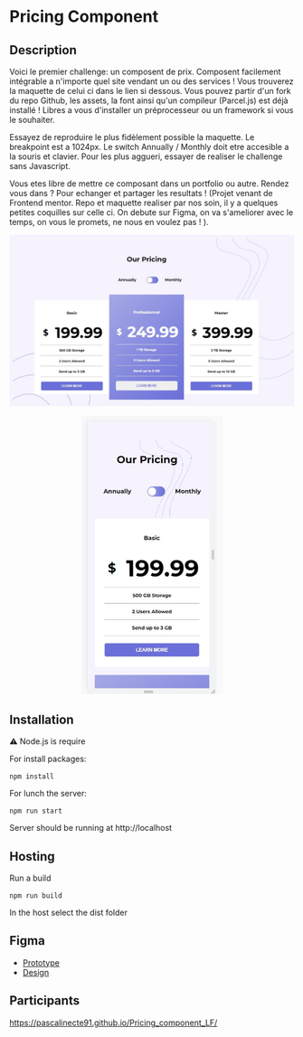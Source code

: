 # Pricing Component

## Description
Voici le premier challenge: un composent de prix. Composent facilement intégrable a n'importe quel site vendant un ou des services ! 
Vous trouverez la maquette de celui ci dans le lien si dessous. Vous pouvez partir d'un fork du repo Github, les assets, la font ainsi qu'un compileur (Parcel.js) est déjà installé ! 
Libres a vous d'installer un préprocesseur ou un framework si vous le souhaiter. 

Essayez de reproduire le plus fidèlement possible la maquette. Le breakpoint est a 1024px. 
Le switch Annually / Monthly doit etre accesible a la souris et clavier. 
Pour les plus aggueri, essayer de realiser le challenge sans Javascript. 

Vous etes libre de mettre ce composant dans un portfolio ou autre. 
Rendez vous dans ? Pour echanger et partager les resultats ! 
(Projet venant de Frontend mentor. Repo et maquette realiser par nos soin, il y a quelques petites coquilles sur celle ci. On debute sur Figma, on va s'ameliorer avec le temps, on vous le promets, ne nous en voulez pas ! ).

![desktop](./src/images/capture_desktop.png)
<p align="center">
<img src="./src/images/capture_mobile.png" width= "250px"></p>

## Installation 
⚠️ Node.js is require 

For install packages:
```
npm install 
```

For lunch the server:
```
npm run start
```
Server should be running at http://localhost


## Hosting
Run a build
```
npm run build
```
In the host select the dist folder


## Figma
- [Prototype](https://www.figma.com/proto/IaAGuWoX2w26vKjfdCcgdq/Component?page-id=0%3A1&node-id=14%3A225&scaling=min-zoom&starting-point-node-id=14%3A225&show-proto-sidebar=1)
- [Design](https://www.figma.com/file/IaAGuWoX2w26vKjfdCcgdq/Component?node-id=0%3A1)

## Participants

https://pascalinecte91.github.io/Pricing_component_LF/
